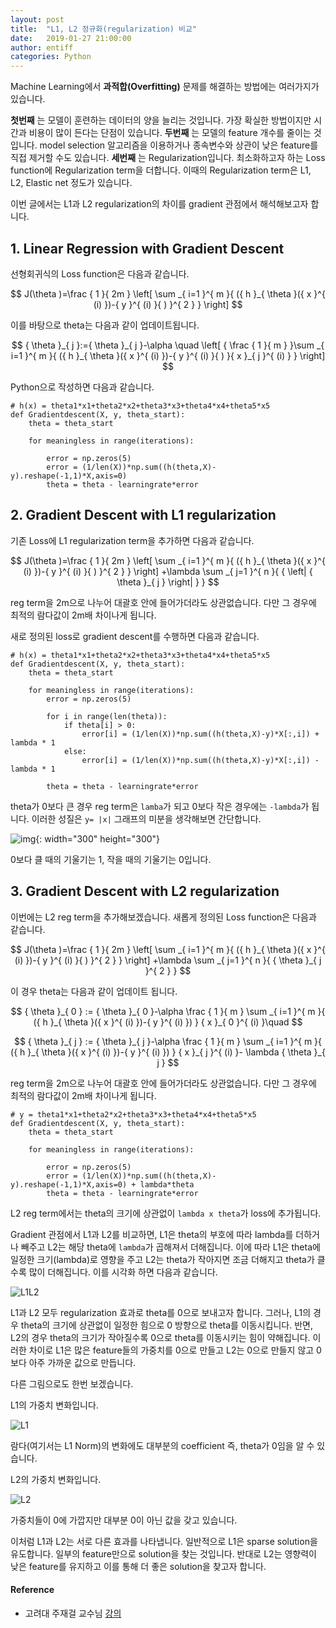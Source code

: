 ```yaml
---
layout: post
title:  "L1, L2 정규화(regularization) 비교"
date:   2019-01-27 21:00:00
author: entiff
categories: Python
---
```


Machine Learning에서 **과적합(Overfitting)** 문제를 해결하는 방법에는 여러가지가 있습니다.

**첫번째** 는 모델이 훈련하는 데이터의 양을 늘리는 것입니다. 가장 확실한 방법이지만 시간과 비용이 많이 든다는 단점이 있습니다.
**두번째** 는 모델의 feature 개수를 줄이는 것입니다. model selection 알고리즘을 이용하거나 종속변수와 상관이 낮은 feature를 직접 제거할 수도 있습니다.
**세번째** 는 Regularization입니다. 최소화하고자 하는 Loss function에 Regularization term을 더합니다. 이때의 Regularization term은 L1, L2, Elastic net 정도가 있습니다.

이번 글에서는 L1과 L2 regularization의 차이를 gradient 관점에서 해석해보고자 합니다.

## 1. Linear Regression with Gradient Descent

선형회귀식의 Loss function은 다음과 같습니다.

$$ J(\theta )=\frac { 1 }{ 2m } \left[ \sum _{ i=1 }^{ m }{ ({ h }_{ \theta  }({ x }^{ (i) })-{ y }^{ (i) }{ ) }^{ 2 } }  \right]  $$

이를 바탕으로 theta는 다음과 같이 업데이트됩니다.

$$ { \theta  }_{ j }:={ \theta  }_{ j }-\alpha \quad \left[ { \frac { 1 }{ m }  }\sum _{ i=1 }^{ m }{ ({ h }_{ \theta  }({ x }^{ (i) })-{ y }^{ (i) }{ ) }{ x }_{ j }^{ (i) } }  \right] $$

Python으로 작성하면 다음과 같습니다.

```
# h(x) = theta1*x1+theta2*x2+theta3*x3+theta4*x4+theta5*x5
def Gradientdescent(X, y, theta_start):
    theta = theta_start

    for meaningless in range(iterations):

        error = np.zeros(5)
        error = (1/len(X))*np.sum((h(theta,X)-y).reshape(-1,1)*X,axis=0)
        theta = theta - learningrate*error
```

## 2. Gradient Descent with L1 regularization

기존 Loss에 L1 regularization term을 추가하면 다음과 같습니다.

$$ J(\theta )=\frac { 1 }{ 2m } \left[ \sum _{ i=1 }^{ m }{ ({ h }_{ \theta  }({ x }^{ (i) })-{ y }^{ (i) }{ ) }^{ 2 } }  \right] +\lambda \sum _{ j=1 }^{ n }{ { \left| { \theta  }_{ j } \right|  } } $$

reg term을 2m으로 나누어 대괄호 안에 들어가더라도 상관없습니다. 다만 그 경우에 최적의 람다값이 2m배 차이나게 됩니다.

새로 정의된 loss로 gradient descent를 수행하면 다음과 같습니다.

```
# h(x) = theta1*x1+theta2*x2+theta3*x3+theta4*x4+theta5*x5
def Gradientdescent(X, y, theta_start):
    theta = theta_start

    for meaningless in range(iterations):
        error = np.zeros(5)

        for i in range(len(theta)):
            if theta[i] > 0:
                error[i] = (1/len(X))*np.sum((h(theta,X)-y)*X[:,i]) + lambda * 1
            else:
                error[i] = (1/len(X))*np.sum((h(theta,X)-y)*X[:,i]) - lambda * 1

        theta = theta - learningrate*error
```

theta가 0보다 큰 경우 reg term은 `lamba`가 되고 0보다 작은 경우에는 `-lambda`가 됩니다. 이러한 성질은 `y= |x|` 그래프의 미분을 생각해보면 간단합니다.

![img](https://github.com/shwksl101/shwksl101.github.io/blob/master/images/y=x.png?raw=true){: width="300" height="300"}

0보다 클 때의 기울기는 1, 작을 때의 기울기는 0입니다.

## 3. Gradient Descent with L2 regularization

이번에는 L2 reg term을 추가해보겠습니다. 새롭게 정의된 Loss function은 다음과 같습니다.

$$ J(\theta )=\frac { 1 }{ 2m } \left[ \sum _{ i=1 }^{ m }{ ({ h }_{ \theta  }({ x }^{ (i) })-{ y }^{ (i) }{ ) }^{ 2 } }  \right] +\lambda \sum _{ j=1 }^{ n }{ { \theta  }_{ j }^{ 2 } } $$

이 경우 theta는 다음과 같이 업데이트 됩니다.

$$ { \theta  }_{ 0 } := { \theta  }_{ 0 }-\alpha \frac { 1 }{ m } \sum _{ i=1 }^{ m }{ ({ h }_{ \theta  }({ x }^{ (i) })-{ y }^{ (i) }) } { x }_{ 0 }^{ (i) }\quad $$

$$ { \theta  }_{ j } := { \theta  }_{ j }-\alpha \frac { 1 }{ m } \sum _{ i=1 }^{ m }{ ({ h }_{ \theta  }({ x }^{ (i) })-{ y }^{ (i) }) } { x }_{ j }^{ (i) }- \lambda { \theta  }_{ j } $$

reg term을 2m으로 나누어 대괄호 안에 들어가더라도 상관없습니다. 다만 그 경우에 최적의 람다값이 2m배 차이나게 됩니다.

```
# y = theta1*x1+theta2*x2+theta3*x3+theta4*x4+theta5*x5
def Gradientdescent(X, y, theta_start):
    theta = theta_start

    for meaningless in range(iterations):

        error = np.zeros(5)
        error = (1/len(X))*np.sum((h(theta,X)-y).reshape(-1,1)*X,axis=0) + lambda*theta
        theta = theta - learningrate*error
```

L2 reg term에서는 theta의 크기에 상관없이 `lambda x theta`가 loss에 추가됩니다.

Gradient 관점에서 L1과 L2를 비교하면, L1은 theta의 부호에 따라 lambda를 더하거나 빼주고
L2는 해당 theta에 `lambda`가 곱해져서 더해집니다. 이에 따라 L1은 theta에 일정한 크기(lambda)로 영향을 주고
L2는 theta가 작아지면 조금 더해지고 theta가 클수록 많이 더해집니다. 이를 시각화 하면 다음과 같습니다.

![L1L2](https://github.com/shwksl101/shwksl101.github.io/blob/master/images/L1L2.png?raw=true)

L1과 L2 모두 regularization 효과로 theta를 0으로 보내고자 합니다. 그러나, L1의 경우 theta의 크기에 상관없이
일정한 힘으로 0 방향으로 theta를 이동시킵니다. 반면, L2의 경우 theta의 크기가 작아질수록 0으로 theta를 이동시키는 힘이
약해집니다. 이러한 차이로 L1은 많은 feature들의 가중치를 0으로 만들고 L2는 0으로 만들지 않고 0보다 아주 가까운 값으로 만듭니다.

다른 그림으로도 한번 보겠습니다.

L1의 가중치 변화입니다.

![L1](https://github.com/shwksl101/shwksl101.github.io/blob/master/images/L1%20Norm.png?raw=true)

람다(여기서는 L1 Norm)의 변화에도 대부분의 coefficient 즉, theta가 0임을 알 수 있습니다.

L2의 가중치 변화입니다.

![L2](https://github.com/shwksl101/shwksl101.github.io/blob/master/images/L2%20Norm.png?raw=true)

가중치들이 0에 가깝지만 대부분 0이 아닌 값을 갖고 있습니다.

이처럼 L1과 L2는 서로 다른 효과를 나타냅니다. 일반적으로 L1은 sparse solution을 유도합니다. 일부의 feature만으로 solution을 찾는 것입니다. 반대로 L2는 영향력이 낮은 feature를 유지하고 이를 통해 더 좋은 solution을 찾고자 합니다.

#### Reference
  - 고려대 주재걸 교수님 [강의](https://www.youtube.com/watch?v=W-93giPwZnk&list=PLep-kTP3NkcNQ6kVMzAYhp3atuo2kCp2B&index=5)
